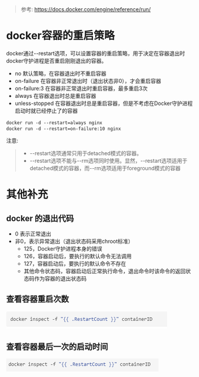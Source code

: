 <!--toc-->

> 参考:
https://docs.docker.com/engine/reference/run/

# docker容器的重启策略

docker通过--restart选项，可以设置容器的重启策略，用于决定在容器退出时docker守护进程是否重启刚刚退出的容器。

- no 默认策略，在容器退出时不重启容器
- on-failure 在容器非正常退出时（退出状态非0），才会重启容器
- on-failure:3 在容器非正常退出时重启容器，最多重启3次
- always 在容器退出时总是重启容器
- unless-stopped 在容器退出时总是重启容器，但是不考虑在Docker守护进程启动时就已经停止了的容器

```
docker run -d --restart=always nginx
docker run -d --restart=on-failure:10 nginx
```

注意:
> - --restart选项通常只用于detached模式的容器。
> - --restart选项不能与--rm选项同时使用。显然，--restart选项适用于detached模式的容器，而--rm选项适用于foreground模式的容器



# 其他补充

## docker 的退出代码
- 0 表示正常退出
- 非0，表示异常退出（退出状态码采用chroot标准）
  - 125，Docker守护进程本身的错误
  - 126，容器启动后，要执行的默认命令无法调用
  - 127，容器启动后，要执行的默认命令不存在
  - 其他命令状态码，容器启动后正常执行命令，退出命令时该命令的返回状态码作为容器的退出状态码


## 查看容器重启次数

![](assets/markdown-img-paste-20191022164602881.png)

## 查看容器最后一次的启动时间

![](assets/markdown-img-paste-2019102216461772.png)
